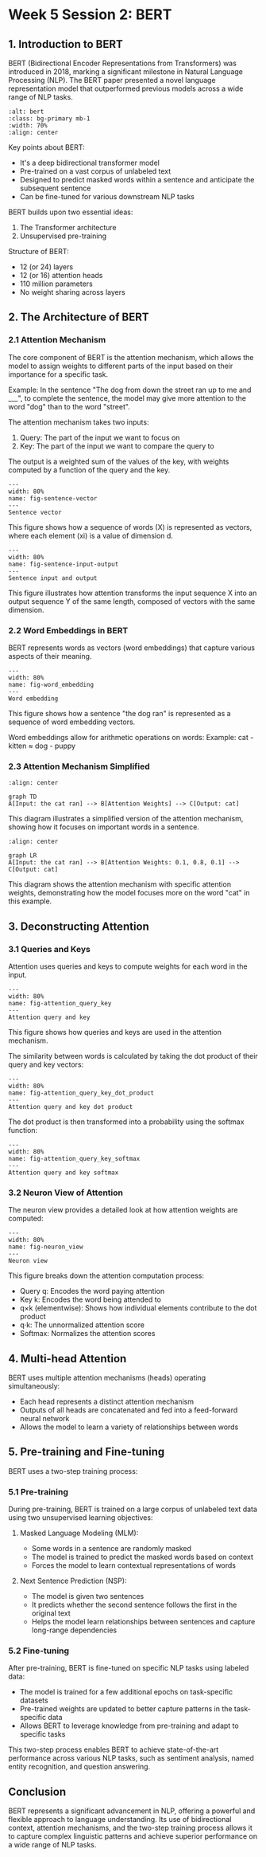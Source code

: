# Week 5 Session 2: BERT

## 1. Introduction to BERT

BERT (Bidirectional Encoder Representations from Transformers) was introduced in 2018, marking a significant milestone in Natural Language Processing (NLP). The BERT paper presented a novel language representation model that outperformed previous models across a wide range of NLP tasks.

```{image} figs/entelecheia_bert.png
:alt: bert
:class: bg-primary mb-1
:width: 70%
:align: center
```

Key points about BERT:

- It's a deep bidirectional transformer model
- Pre-trained on a vast corpus of unlabeled text
- Designed to predict masked words within a sentence and anticipate the subsequent sentence
- Can be fine-tuned for various downstream NLP tasks

BERT builds upon two essential ideas:

1. The Transformer architecture
2. Unsupervised pre-training

Structure of BERT:

- 12 (or 24) layers
- 12 (or 16) attention heads
- 110 million parameters
- No weight sharing across layers

## 2. The Architecture of BERT

### 2.1 Attention Mechanism

The core component of BERT is the attention mechanism, which allows the model to assign weights to different parts of the input based on their importance for a specific task.

Example:
In the sentence "The dog from down the street ran up to me and \_\_\_", to complete the sentence, the model may give more attention to the word "dog" than to the word "street".

The attention mechanism takes two inputs:

1. Query: The part of the input we want to focus on
2. Key: The part of the input we want to compare the query to

The output is a weighted sum of the values of the key, with weights computed by a function of the query and the key.

```{figure} figs/sentence_vector.png
---
width: 80%
name: fig-sentence-vector
---
Sentence vector
```

This figure shows how a sequence of words (X) is represented as vectors, where each element (xi) is a value of dimension d.

```{figure} figs/attention_input_output.png
---
width: 80%
name: fig-sentence-input-output
---
Sentence input and output
```

This figure illustrates how attention transforms the input sequence X into an output sequence Y of the same length, composed of vectors with the same dimension.

### 2.2 Word Embeddings in BERT

BERT represents words as vectors (word embeddings) that capture various aspects of their meaning.

```{figure} figs/word_embedding.png
---
width: 80%
name: fig-word_embedding
---
Word embedding
```

This figure shows how a sentence "the dog ran" is represented as a sequence of word embedding vectors.

Word embeddings allow for arithmetic operations on words:
Example: cat - kitten ≈ dog - puppy

### 2.3 Attention Mechanism Simplified

```{mermaid}
:align: center

graph TD
A[Input: the cat ran] --> B[Attention Weights] --> C[Output: cat]
```

This diagram illustrates a simplified version of the attention mechanism, showing how it focuses on important words in a sentence.

```{mermaid}
:align: center

graph LR
A[Input: the cat ran] --> B[Attention Weights: 0.1, 0.8, 0.1] --> C[Output: cat]
```

This diagram shows the attention mechanism with specific attention weights, demonstrating how the model focuses more on the word "cat" in this example.

## 3. Deconstructing Attention

### 3.1 Queries and Keys

Attention uses queries and keys to compute weights for each word in the input.

```{figure} figs/attention_query_key.png
---
width: 80%
name: fig-attention_query_key
---
Attention query and key
```

This figure shows how queries and keys are used in the attention mechanism.

The similarity between words is calculated by taking the dot product of their query and key vectors:

```{figure} figs/attention_query_key_dot_product.png
---
width: 80%
name: fig-attention_query_key_dot_product
---
Attention query and key dot product
```

The dot product is then transformed into a probability using the softmax function:

```{figure} figs/attention_query_key_softmax.png
---
width: 80%
name: fig-attention_query_key_softmax
---
Attention query and key softmax
```

### 3.2 Neuron View of Attention

The neuron view provides a detailed look at how attention weights are computed:

```{figure} figs/neuron_view.png
---
width: 80%
name: fig-neuron_view
---
Neuron view
```

This figure breaks down the attention computation process:

- Query q: Encodes the word paying attention
- Key k: Encodes the word being attended to
- q×k (elementwise): Shows how individual elements contribute to the dot product
- q·k: The unnormalized attention score
- Softmax: Normalizes the attention scores

## 4. Multi-head Attention

BERT uses multiple attention mechanisms (heads) operating simultaneously:

- Each head represents a distinct attention mechanism
- Outputs of all heads are concatenated and fed into a feed-forward neural network
- Allows the model to learn a variety of relationships between words

## 5. Pre-training and Fine-tuning

BERT uses a two-step training process:

### 5.1 Pre-training

During pre-training, BERT is trained on a large corpus of unlabeled text data using two unsupervised learning objectives:

1. Masked Language Modeling (MLM):

   - Some words in a sentence are randomly masked
   - The model is trained to predict the masked words based on context
   - Forces the model to learn contextual representations of words

2. Next Sentence Prediction (NSP):
   - The model is given two sentences
   - It predicts whether the second sentence follows the first in the original text
   - Helps the model learn relationships between sentences and capture long-range dependencies

### 5.2 Fine-tuning

After pre-training, BERT is fine-tuned on specific NLP tasks using labeled data:

- The model is trained for a few additional epochs on task-specific datasets
- Pre-trained weights are updated to better capture patterns in the task-specific data
- Allows BERT to leverage knowledge from pre-training and adapt to specific tasks

This two-step process enables BERT to achieve state-of-the-art performance across various NLP tasks, such as sentiment analysis, named entity recognition, and question answering.

## Conclusion

BERT represents a significant advancement in NLP, offering a powerful and flexible approach to language understanding. Its use of bidirectional context, attention mechanisms, and the two-step training process allows it to capture complex linguistic patterns and achieve superior performance on a wide range of NLP tasks.
